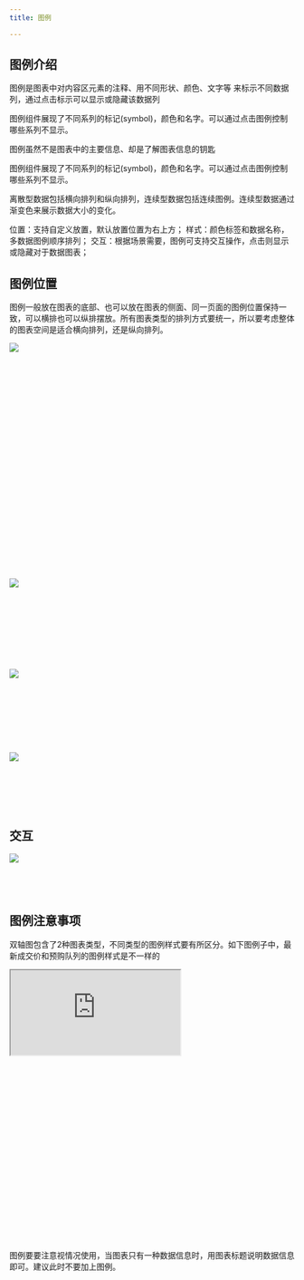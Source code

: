 ```yaml
---
title: 图例

---
```


## 图例介绍

图例是图表中对内容区元素的注释、用不同形状、颜色、文字等 来标示不同数据列，通过点击标示可以显示或隐藏该数据列

图例组件展现了不同系列的标记(symbol)，颜色和名字。可以通过点击图例控制哪些系列不显示。



图例虽然不是图表中的主要信息、却是了解图表信息的钥匙

图例组件展现了不同系列的标记(symbol)，颜色和名字。可以通过点击图例控制哪些系列不显示。

离散型数据包括横向排列和纵向排列，连续型数据包括连续图例。连续型数据通过渐变色来展示数据大小的变化。

位置：支持自定义放置，默认放置位置为右上方；
样式：颜色标签和数据名称，多数据图例顺序排列；
交互：根据场景需要，图例可支持交互操作，点击则显示或隐藏对于数据图表；

## 图例位置

图例一般放在图表的底部、也可以放在图表的侧面、同一页面的图例位置保持一致，可以横排也可以纵排摆放。所有图表类型的排列方式要统一，所以要考虑整体的图表空间是适合横向排列，还是纵向排列。

<div class="article-look-outside">
	<div class="article-look-inside" style="padding-bottom:76%">
	    <img class="article-look-content" src="./charts_sign_img01.png">
	</div>
</div>
<br>
<div class="article-look-outside">
	<div class="article-look-inside" style="padding-bottom:25.2%">
	    <img class="article-look-content" src="./charts_sign_img02.png">
	</div>
</div>
<br>
<div class="article-look-outside">
	<div class="article-look-inside" style="padding-bottom:22.6%">
	    <img class="article-look-content" src="./charts_sign_img03.png">
	</div>
</div>
<br>
<div class="article-look-outside">
	<div class="article-look-inside" style="padding-bottom:13.63%">
	    <img class="article-look-content" src="./charts_sign_img04.png">
	</div>
</div>
<br>


## 交互
<div class="article-look-outside">
	<div class="article-look-inside" style="padding-bottom:8%">
	    <img class="article-look-content" src="./charts_sign_img05.png">
	</div>
</div>
<br>


## 图例注意事项

双轴图包含了2种图表类型，不同类型的图例样式要有所区分。如下图例子中，最新成交价和预购队列的图例样式是不一样的


<div class="article-look-outside">
	<div class="article-look-inside" style="padding-bottom:65%">
	    <iframe class="article-look-content" 
	    src="http://www.echartsjs.com/gallery/view.html?c=dynamic-data">
	    </iframe>  
	</div>
</div>

图例要要注意视情况使用，当图表只有一种数据信息时，用图表标题说明数据信息即可。建议此时不要加上图例。


